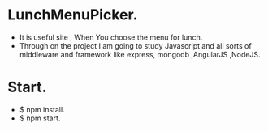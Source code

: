 # LunchMenuPicker.
- It is useful site , When You choose the menu for lunch.
- Through on the project I am going to study Javascript and all sorts of middleware and framework like express, mongodb ,AngularJS ,NodeJS.

# Start.
- $ npm install.
- $ npm start.

